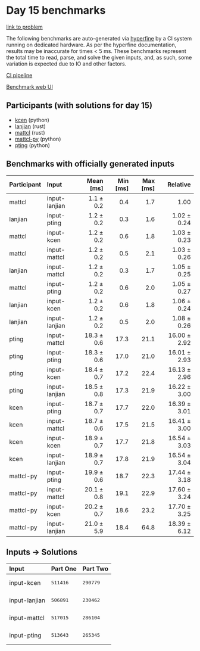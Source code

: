 # Day 15 benchmarks

[link to problem](https://adventofcode.com/2023/day/15)

The following benchmarks are auto-generated via
[hyperfine](https://github.com/sharkdp/hyperfine) by a CI system running on
dedicated hardware. As per the hyperfine documentation, results may be
inaccurate for times < 5 ms. These benchmarks represent the total time to read,
parse, and solve the given inputs, and, as such, some variation is expected due
to IO and other factors.

[CI pipeline](http://ci.papercode.net:8080/teams/main/pipelines/aoc2023)

[Benchmark web UI](https://aoc.ancalagon.black)


## Participants (with solutions for day 15)

- [kcen](https://github.com/kcen/aoc2023) (python)
- [lanjian](https://github.com/lanjian/aoc-2023) (rust)
- [mattcl](https://github.com/mattcl/aoc2023) (rust)
- [mattcl-py](https://github.com/mattcl/aoc2023-py) (python)
- [pting](https://github.com/pting/aoc2023) (python)


## Benchmarks with officially generated inputs

| Participant | Input | Mean [ms] | Min [ms] | Max [ms] | Relative |
|:---|:---|---:|---:|---:|---:|
| mattcl | input-lanjian | 1.1 ± 0.2 | 0.4 | 1.7 | 1.00 |
| lanjian | input-pting | 1.2 ± 0.2 | 0.3 | 1.6 | 1.02 ± 0.24 |
| mattcl | input-kcen | 1.2 ± 0.2 | 0.6 | 1.8 | 1.03 ± 0.23 |
| mattcl | input-mattcl | 1.2 ± 0.2 | 0.5 | 2.1 | 1.03 ± 0.26 |
| lanjian | input-mattcl | 1.2 ± 0.2 | 0.3 | 1.7 | 1.05 ± 0.25 |
| mattcl | input-pting | 1.2 ± 0.2 | 0.6 | 2.0 | 1.05 ± 0.27 |
| lanjian | input-kcen | 1.2 ± 0.2 | 0.6 | 1.8 | 1.06 ± 0.24 |
| lanjian | input-lanjian | 1.2 ± 0.2 | 0.5 | 2.0 | 1.08 ± 0.26 |
| pting | input-mattcl | 18.3 ± 0.6 | 17.3 | 21.1 | 16.00 ± 2.92 |
| pting | input-pting | 18.3 ± 0.6 | 17.0 | 21.0 | 16.01 ± 2.93 |
| pting | input-kcen | 18.4 ± 0.7 | 17.2 | 22.4 | 16.13 ± 2.96 |
| pting | input-lanjian | 18.5 ± 0.8 | 17.3 | 21.9 | 16.22 ± 3.00 |
| kcen | input-pting | 18.7 ± 0.7 | 17.7 | 22.0 | 16.39 ± 3.01 |
| kcen | input-mattcl | 18.7 ± 0.6 | 17.5 | 21.5 | 16.41 ± 3.00 |
| kcen | input-kcen | 18.9 ± 0.7 | 17.7 | 21.8 | 16.54 ± 3.03 |
| kcen | input-lanjian | 18.9 ± 0.7 | 17.8 | 21.9 | 16.54 ± 3.04 |
| mattcl-py | input-pting | 19.9 ± 0.6 | 18.7 | 22.3 | 17.44 ± 3.18 |
| mattcl-py | input-mattcl | 20.1 ± 0.8 | 19.1 | 22.9 | 17.60 ± 3.24 |
| mattcl-py | input-kcen | 20.2 ± 0.7 | 18.6 | 23.2 | 17.70 ± 3.25 |
| mattcl-py | input-lanjian | 21.0 ± 5.9 | 18.4 | 64.8 | 18.39 ± 6.12 |


## Inputs -> Solutions

| Input | Part One | Part Two |
|:---|:---|:---|
|input-kcen|<pre>511416</pre>|<pre>290779</pre>|
|input-lanjian|<pre>506891</pre>|<pre>230462</pre>|
|input-mattcl|<pre>517015</pre>|<pre>286104</pre>|
|input-pting|<pre>513643</pre>|<pre>265345</pre>|